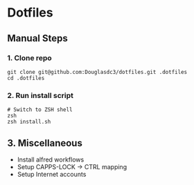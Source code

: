 # Dotfiles

## Manual Steps

### 1. Clone repo

```
git clone git@github.com:Douglasdc3/dotfiles.git .dotfiles
cd .dotfiles
```

### 2. Run install script

```
# Switch to ZSH shell
zsh
zsh install.sh
```

## 3. Miscellaneous 

* Install alfred workflows
* Setup CAPPS-LOCK -> CTRL mapping
* Setup Internet accounts

